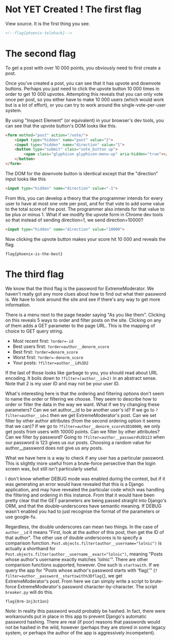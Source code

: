 Not YET Created !
The first flag
==============

View source. It is the first thing you see.

```html
<!--flag{phoenix-telehack}-->
```

The second flag
===============

To get a post with over 10 000 points, you obviously need to first create a post.

Once you've created a post, you can see that it has upvote and downvote buttons. Perhaps you just need to click the upvote button 10 000 times in order to get 10 000 upvotes. Attempting this reveals that you can only vote once per post, so you either have to make 10 000 users (which would work but is a lot of effort), or you can try to work around the single-vote-per-user system.

By using "Inspect Element" (or equivalent) in your browser's dev tools, you can see that the upvote button's DOM looks like this.

```html
<form method="post" action="/vote/">
	<input type="hidden" name="post" value="2">
	<input type="hidden" name="direction" value="1">
	<button type="submit" class="vote_button up">
		<span class="glyphicon glyphicon-menu-up" aria-hidden="true"></span>
	</button>
</form>
```

The DOM for the downvote button is identical except that the "direction" input looks like this

```html
<input type="hidden" name="direction" value="-1">
```

From this, you can develop a theory that the programmer intends for every user to have at most one vote per post, and for that vote to add some value to the total score of the post. The programmer also intends for that value to be plus or minus 1. What if we modify the upvote form in Chrome dev tools so that instead of sending direction=1, we send direction=10000?

```html
<input type="hidden" name="direction" value="10000">
```

Now clicking the upvote button makes your score hit 10 000 and reveals the flag.

```
flag{phoenix-is-the-best}
```

The third flag
==============

We know that the third flag is the password for ExtremeModerator. We haven't really got any more clues about how to find out what their password is. We have to look around the site and see if there's any way to get more information.

There is a menu next to the page header saying "As you like them". Clicking on this reveals 5 ways to order and filter posts on the site. Clicking on any of them adds a GET parameter to the page URL. This is the mapping of choice to GET query string.

* Most recent first: `?order=-id`
* Best users first: `?order=author__denorm_score`
* Best first: `?order=denorm_score`
* Worst first: `?order=-denorm_score`
* Your posts: `?filter=author__id%3D2`

If the last of those looks like garbage to you, you should read about URL encoding. It boils down to `?filter=(author__id=2)` in an abstract sense. Note that 2 is my user ID and may not be your user ID.

What's interesting here is that the ordering and filtering options don't seem to name the order or filtering we choose. They seem to describe how to order or filter the data in the way we want. What if we try changing these parameters? Can we set author__id to be another user's id? If we go to `?filter=author__id=1` then we get ExtremeModerator's post. Can we set filter by other author attributes (from the second ordering option it seems that we can)? If we go to `?filter=author__denorm_score%3D10000`, we only get posts from users with 10000 points. Can we filter by other attributes? Can we filter by password? Going to `?filter=author__password%3D123` when our password is 123 gives us our posts. Choosing a random value for author__password does not give us any posts.

What we have here is a way to check if any user has a particular password. This is slightly more useful from a brute-force persective than the login screen was, but still isn't particularly useful.

I don't know whether DEBUG mode was enabled during the contest, but if it was generating an error would have revealed that this is a Django application, and may have revealed the particular code which was handling the filtering and ordering in this instance. From that it would have been pretty clear that the GET parameters are being passed straight into Django's ORM, and that the double-underscores have semantic meaning. If DEBUG wasn't enabled you had to just recognise the format of the parameters or use google-fu.

Regardless, the double underscores can mean two things. In the case of `author__id` it means "First, look at the author of this post, then get the ID of that author". The other use of double underscores is to specify a comparison function. `Post.objects.filter(author__username="lolnic")` is actually a shorthand for `Post.objects.filter(author__username__exact="lolnic")`, meaning "Posts whose author's username exactly matches 'lolnic'". There are other comparison functions supported, however. One such is `startswith`. If we query the app for "Posts whose author's password starts with 'flag{'" (`?filter=author__password__startswith%3Dflag{`), we get ExtremeModerator's post. From here we can simply write a script to brute-force ExtremeModerator's password character-by-character. The script `breaker.py` will do this.

```
flag{0rm-1nj3ct1on}
```

Note: In reality this password would probably be hashed. In fact, there were workarounds put in place in this app to prevent Django's automatic password hashing. There are real (if poor) reasons that passwords would not be hashed in the wild, however (perhaps they are stored in some legacy system, or perhaps the author of the app is aggressively incompetent).